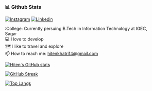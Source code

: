  ### 📊 Github Stats
 
[![Instagram](https://img.shields.io/badge/instagram-purple?style=for-the-badge&logo=instagram&logoColor=white&link=https://instagram.com/hiten_khatri)](https://instagram.com/hiten_khatri)
[![Linkedin](https://img.shields.io/badge/LinkedIn-blue?style=for-the-badge&logo=linkedin&labelColor=blue&link=https://www.linkedin.com/in/hiten-khatri-63899b198/)]([https://www.linkedin.com/in/kevin-feng-87a174202/](https://www.linkedin.com/in/hiten-khatri-63899b198/))

:College: Currently persuing B.Tech in Information Technology at IGEC, Sagar</br>
:computer: I love to develop</br>
:world_map: I like to travel and explore</br>
:mailbox: How to reach me: <a href="mailto:hitenkhatri14@gmail.com">hitenkhatri14@gmail.com</a>
 
[![Hiten's GitHub stats](https://github-readme-stats.vercel.app/api?username=hiten36&count_private=true&show_icons=true&theme=tokyonight)](https://github.com/anuraghazra/github-readme-stats)

[![GitHub Streak](https://streak-stats.demolab.com?user=hiten36&theme=tokyonight)](https://git.io/streak-stats)

[![Top Langs](https://github-readme-stats.vercel.app/api/top-langs/?username=hiten36&layout=compact)](https://github.com/anuraghazra/github-readme-stats)
